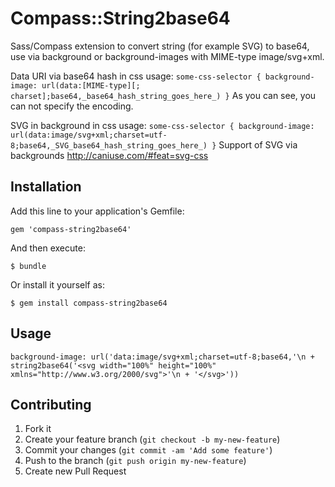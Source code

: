 # Compass::String2base64

Sass/Compass extension to convert string (for example SVG) to base64, use via background or background-images with MIME-type image/svg+xml.

Data URI via base64 hash in css usage:
`
some-css-selector {
    background-image: url(data:[MIME-type][; charset];base64,_base64_hash_string_goes_here_)
}
`
As you can see, you can not specify the encoding.

SVG in background in css usage:
`
some-css-selector {
    background-image: url(data:image/svg+xml;charset=utf-8;base64,_SVG_base64_hash_string_goes_here_)
}
`
Support of SVG via backgrounds http://caniuse.com/#feat=svg-css


## Installation

Add this line to your application's Gemfile:

    gem 'compass-string2base64'

And then execute:

    $ bundle

Or install it yourself as:

    $ gem install compass-string2base64

## Usage

`
background-image: url('data:image/svg+xml;charset=utf-8;base64,'\n
                      + string2base64('<svg width="100%" height="100%" xmlns="http://www.w3.org/2000/svg">'\n
                      + '</svg>'))
`

## Contributing

1. Fork it
2. Create your feature branch (`git checkout -b my-new-feature`)
3. Commit your changes (`git commit -am 'Add some feature'`)
4. Push to the branch (`git push origin my-new-feature`)
5. Create new Pull Request
